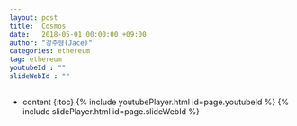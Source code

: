```yaml
---
layout: post
title:  Cosmos
date:   2018-05-01 00:00:00 +09:00
author: "강주형(Jace)"
categories: ethereum
tag: ethereum
youtubeId : ""
slideWebId : ""
---
```

* content
{:toc}
{% include youtubePlayer.html id=page.youtubeId %}
{% include slidePlayer.html id=page.slideWebId %}

